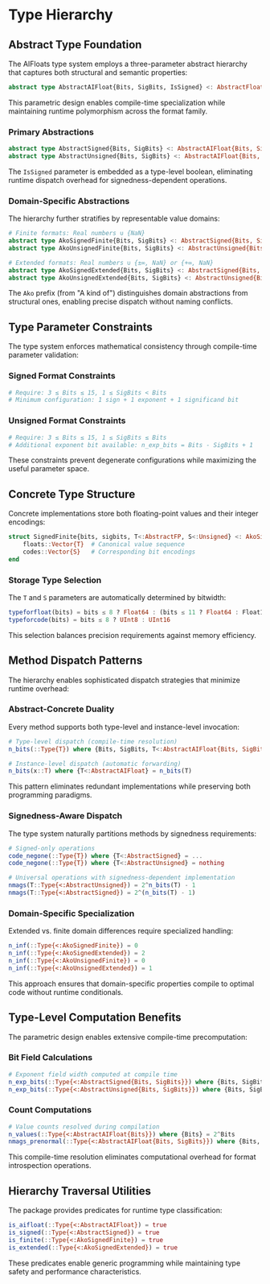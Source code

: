 # Type Hierarchy

## Abstract Type Foundation

The AIFloats type system employs a three-parameter abstract hierarchy that captures both structural and semantic properties:

```julia
abstract type AbstractAIFloat{Bits, SigBits, IsSigned} <: AbstractFloat end
```

This parametric design enables compile-time specialization while maintaining runtime polymorphism across the format family.

### Primary Abstractions

```julia
abstract type AbstractSigned{Bits, SigBits} <: AbstractAIFloat{Bits, SigBits, true} end
abstract type AbstractUnsigned{Bits, SigBits} <: AbstractAIFloat{Bits, SigBits, false} end
```

The `IsSigned` parameter is embedded as a type-level boolean, eliminating runtime dispatch overhead for signedness-dependent operations.

### Domain-Specific Abstractions

The hierarchy further stratifies by representable value domains:

```julia
# Finite formats: Real numbers ∪ {NaN}
abstract type AkoSignedFinite{Bits, SigBits} <: AbstractSigned{Bits, SigBits} end
abstract type AkoUnsignedFinite{Bits, SigBits} <: AbstractUnsigned{Bits, SigBits} end

# Extended formats: Real numbers ∪ {±∞, NaN} or {+∞, NaN}
abstract type AkoSignedExtended{Bits, SigBits} <: AbstractSigned{Bits, SigBits} end
abstract type AkoUnsignedExtended{Bits, SigBits} <: AbstractUnsigned{Bits, SigBits} end
```

The `Ako` prefix (from "A kind of") distinguishes domain abstractions from structural ones, enabling precise dispatch without naming conflicts.

## Type Parameter Constraints

The type system enforces mathematical consistency through compile-time parameter validation:

### Signed Format Constraints
```julia
# Require: 3 ≤ Bits ≤ 15, 1 ≤ SigBits < Bits
# Minimum configuration: 1 sign + 1 exponent + 1 significand bit
```

### Unsigned Format Constraints  
```julia
# Require: 3 ≤ Bits ≤ 15, 1 ≤ SigBits ≤ Bits
# Additional exponent bit available: n_exp_bits = Bits - SigBits + 1
```

These constraints prevent degenerate configurations while maximizing the useful parameter space.

## Concrete Type Structure

Concrete implementations store both floating-point values and their integer encodings:

```julia
struct SignedFinite{bits, sigbits, T<:AbstractFP, S<:Unsigned} <: AkoSignedFinite{bits, sigbits}
    floats::Vector{T}  # Canonical value sequence
    codes::Vector{S}   # Corresponding bit encodings
end
```

### Storage Type Selection

The `T` and `S` parameters are automatically determined by bitwidth:

```julia
typeforfloat(bits) = bits ≤ 8 ? Float64 : (bits ≤ 11 ? Float64 : Float128)
typeforcode(bits) = bits ≤ 8 ? UInt8 : UInt16
```

This selection balances precision requirements against memory efficiency.

## Method Dispatch Patterns

The hierarchy enables sophisticated dispatch strategies that minimize runtime overhead:

### Abstract-Concrete Duality

Every method supports both type-level and instance-level invocation:

```julia
# Type-level dispatch (compile-time resolution)
n_bits(::Type{T}) where {Bits, SigBits, T<:AbstractAIFloat{Bits, SigBits}} = Bits

# Instance-level dispatch (automatic forwarding)
n_bits(x::T) where {T<:AbstractAIFloat} = n_bits(T)
```

This pattern eliminates redundant implementations while preserving both programming paradigms.

### Signedness-Aware Dispatch

The type system naturally partitions methods by signedness requirements:

```julia
# Signed-only operations
code_negone(::Type{T}) where {T<:AbstractSigned} = ...
code_negone(::Type{T}) where {T<:AbstractUnsigned} = nothing

# Universal operations with signedness-dependent implementation
nmags(T::Type{<:AbstractUnsigned}) = 2^n_bits(T) - 1
nmags(T::Type{<:AbstractSigned}) = 2^(n_bits(T) - 1)
```

### Domain-Specific Specialization

Extended vs. finite domain differences require specialized handling:

```julia
n_inf(::Type{<:AkoSignedFinite}) = 0
n_inf(::Type{<:AkoSignedExtended}) = 2
n_inf(::Type{<:AkoUnsignedFinite}) = 0  
n_inf(::Type{<:AkoUnsignedExtended}) = 1
```

This approach ensures that domain-specific properties compile to optimal code without runtime conditionals.

## Type-Level Computation Benefits

The parametric design enables extensive compile-time precomputation:

### Bit Field Calculations
```julia
# Exponent field width computed at compile time
n_exp_bits(::Type{<:AbstractSigned{Bits, SigBits}}) where {Bits, SigBits} = Bits - SigBits
n_exp_bits(::Type{<:AbstractUnsigned{Bits, SigBits}}) where {Bits, SigBits} = Bits - SigBits + 1
```

### Count Computations
```julia
# Value counts resolved during compilation
n_values(::Type{<:AbstractAIFloat{Bits}}) where {Bits} = 2^Bits
nmags_prenormal(::Type{<:AbstractAIFloat{Bits, SigBits}}) where {Bits, SigBits} = 2^(SigBits - 1)
```

This compile-time resolution eliminates computational overhead for format introspection operations.

## Hierarchy Traversal Utilities

The package provides predicates for runtime type classification:

```julia
is_aifloat(::Type{<:AbstractAIFloat}) = true
is_signed(::Type{<:AbstractSigned}) = true
is_finite(::Type{<:AkoSignedFinite}) = true
is_extended(::Type{<:AkoSignedExtended}) = true
```

These predicates enable generic programming while maintaining type safety and performance characteristics.